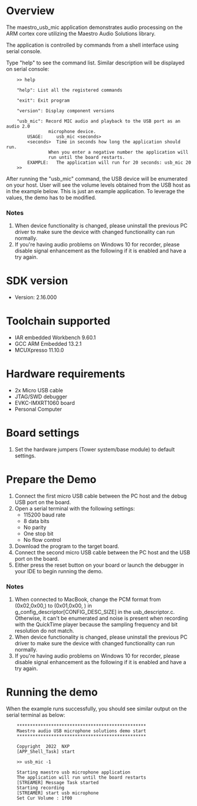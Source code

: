 Overview
========
The maestro_usb_mic application demonstrates audio processing on the ARM cortex core
utilizing the Maestro Audio Solutions library.

The application is controlled by commands from a shell interface using serial console.

Type "help" to see the command list. Similar description will be displayed on serial console:
```
    >> help

    "help": List all the registered commands

    "exit": Exit program

    "version": Display component versions

    "usb_mic": Record MIC audio and playback to the USB port as an audio 2.0
                microphone device.
        USAGE:     usb_mic <seconds>
        <seconds>  Time in seconds how long the application should run.
                When you enter a negative number the application will
                run until the board restarts.
        EXAMPLE:   The application will run for 20 seconds: usb_mic 20
    >>
```

After running the "usb_mic" command, the USB device will be enumerated on your host.
User will see the volume levels obtained from the USB host as in the example below.
This is just an example application. To leverage the values, the demo has to be modified.

### Notes
1. When device functionality is changed, please uninstall the previous PC driver to make
   sure the device with changed functionality can run normally.
2. If you're having audio problems on Windows 10 for recorder, please disable signal
   enhancement as the following if it is enabled and have a try again.


SDK version
===========
- Version: 2.16.000

Toolchain supported
===================
- IAR embedded Workbench  9.60.1
- GCC ARM Embedded  13.2.1
- MCUXpresso  11.10.0

Hardware requirements
=====================
- 2x Micro USB cable
- JTAG/SWD debugger
- EVKC-IMXRT1060 board
- Personal Computer

Board settings
==============
1. Set the hardware jumpers (Tower system/base module) to default settings.

Prepare the Demo
================
1. Connect the first micro USB cable between the PC host and the debug USB port on the board.
2. Open a serial terminal with the following settings:
    - 115200 baud rate
    - 8 data bits
    - No parity
    - One stop bit
    - No flow control
3. Download the program to the target board.
4. Connect the second micro USB cable between the PC host and the USB port on the board.
5. Either press the reset button on your board or launch the debugger in your IDE to begin
   running the demo.

### Notes
1. When connected to MacBook, change the PCM format from (0x02,0x00,) to (0x01,0x00, ) in
   g_config_descriptor[CONFIG_DESC_SIZE] in the usb_descriptor.c. Otherwise, it can't be
   enumerated and noise is present when recording with the QuickTime player because the
   sampling frequency and bit resolution do not match.
2. When device functionality is changed, please uninstall the previous PC driver to make
   sure the device with changed functionality can run normally.
3. If you're having audio problems on Windows 10 for recorder, please disable signal enhancement
   as the following if it is enabled and have a try again.

Running the demo
================
When the example runs successfully, you should see similar output on the serial terminal as below:
```
    *************************************************
    Maestro audio USB microphone solutions demo start
    *************************************************

    Copyright  2022  NXP
    [APP_Shell_Task] start

    >> usb_mic -1

    Starting maestro usb microphone application
    The application will run until the board restarts
    [STREAMER] Message Task started
    Starting recording
    [STREAMER] start usb microphone
    Set Cur Volume : 1f00
```

